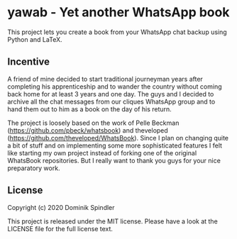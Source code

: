 # yawab - Yet another WhatsApp book
This project lets you create a book from your WhatsApp chat backup using Python and LaTeX.

## Incentive

A friend of mine decided to start traditional journeyman years after completing his apprenticeship and to wander the country without coming back home for at least 3 years and one day.
The guys and I decided to archive all the chat messages from our cliques WhatsApp group and to hand them out to him as a book on the day of his return.

The project is loosely based on the work of Pelle Beckman (https://github.com/pbeck/whatsbook) and theveloped (https://github.com/theveloped/WhatsBook). Since I plan on changing quite a bit of stuff and on implementing some more sophisticated features I felt like starting my own project instead of forking one of the original WhatsBook repositories. But I really want to thank you guys for your nice preparatory work.

## License

Copyright (c) 2020 Dominik Spindler

This project is released under the MIT license. Please have a look at the LICENSE file for the full license text.
